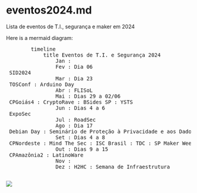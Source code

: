 # eventos2024.md
Lista de eventos de T.I., segurança e maker em 2024


<body>
  Here is a mermaid diagram:
   
  <pre class="mermaid">
        timeline
            title Eventos de T.I. e Segurança 2024
                Jan :
                Fev : Dia 06 <br> SID2024
                Mar : Dia 23 <br> TOSConf : Arduino Day
                Abr : FLISoL
                Mai : Dias 29 a 02/06 <br> CPGoiás4 : CryptoRave : BSides SP : YSTS
                Jun : Dias 4 a 6 <br> ExpoSec
                Jul : RoadSec 
                Ago : Dia 17 <br> Debian Day : Seminário de Proteção à Privacidade e aos Dados Pessoais
                Set : Dias 4 a 8 <br> CPNordeste : Mind The Sec : ISC Brasil : TDC : SP Maker Week
                Out : Dias 9 a 15 <br> CPAmazônia2 : LatinoWare 
                Nov :
                Dez : H2HC : Semana de Infraestrutura 
  </pre>
  <script type="module">
    import mermaid from 'https://cdn.jsdelivr.net/npm/mermaid@10/dist/mermaid.esm.min.mjs';
    mermaid.initialize({ startOnLoad: true });
  </script> 
</body>



[![](https://mermaid.ink/img/pako:eNptVNtu4zYQ_ZWBnhPXku3YEYoCviV2ESeu5WbRIi8TaexwI5EGRbmxg_xLgz4s0Nf2D_RjHZpUtgusYRAiZ87w8MzlNUhVRkEcGFFQLiQ9SOCfESYn6HRhuidpVAkZwbo1bwFBQttKo6y_IETtqAsO8EuFMlOQKrkRusAMS-B_hobXz_U7UGnqvxQUqNOTEWKHS6j4ANVfrAvf5GAeIhlV_33aCg6s_IU_o2xiXNEeYpgIhPYF_Piof4JkPjlxs2cZgpCGtCTjuTvUArVHRR2HWt8lY6biNmMsdkIyjXNIluw41FklmMsEDw4_fLT4q5t5om6aiMJFLKHLQvVcoFEiMiohYb5XrFsqylTBr8mwcQ3b7BuGzvlusyFZij0xEXcyzKlA-YSeazj4Juq9eHH7e2HqfzQ7nMM0aUJHl8CaRD80stg3VSUsUZsDXCtRv5ddZ-ENyhP6-o7RY33YGbXCPfGmeYBV4bdknXj9K_n1sQj-hunLTiWUNi55w7rTEPhcsdm_TGPKeyvwlP1WCjNri7-lydd6vbfqQzK-0BOfYfq8Vn94sVhkg7ASvHChJLirUs7JOSyuPRHPY5QzbIbmax4g7DvThB5ZCptmNnB1Clm_a3Eqy6VWhlyR1n_yTuwxFRmyhQC5RyZcnUybylKhKG1c2tg8uku8jDfM_562vPJx0wPm_1IOvpOsW6UZbMiZVpSKDfG7lla4hZAZrJ9sZ1r15skYRhpLYcW3xxPaU652pEuw5U2aZEpNWfOywGfS8Ino2dG5qz7o2PoJe9_hMyzwWP_LFRM54wIlVrZXhgvG3qDhVvmE2vO9Ukebj_m24h63CV-ufFJvVdO6nbbzva3yfHRoXppgvmdVNWNGVsTps3IEfAVteTpxl7Jl0Gp0exI8usBfMKEjG2fRbOzSyTxtKudyo5EF1ZXhgWCzYwvJFwerBTOlxVHx3DhVj40VnAUF8ZQSGU_LV3vyEJgnKughiPkzow1WuXkIHuQbu2JlVHKQaRDzHXQWVDseasQP3WosgniDecmnO5S_K1U0TpQJo_TCDeTTXD65BPFr8BLE52E_ilphvzvoR_w16A06Z8EhiHnStbr9izYfdS7DficavJ0Fx1PYqDXodUKGXPQu-9Flu919-w-2sdiG?type=png)](https://mermaid.live/edit#pako:eNptVNtu4zYQ_ZWBnhPXku3YEYoCviV2ESeu5WbRIi8TaexwI5EGRbmxg_xLgz4s0Nf2D_RjHZpUtgusYRAiZ87w8MzlNUhVRkEcGFFQLiQ9SOCfESYn6HRhuidpVAkZwbo1bwFBQttKo6y_IETtqAsO8EuFMlOQKrkRusAMS-B_hobXz_U7UGnqvxQUqNOTEWKHS6j4ANVfrAvf5GAeIhlV_33aCg6s_IU_o2xiXNEeYpgIhPYF_Piof4JkPjlxs2cZgpCGtCTjuTvUArVHRR2HWt8lY6biNmMsdkIyjXNIluw41FklmMsEDw4_fLT4q5t5om6aiMJFLKHLQvVcoFEiMiohYb5XrFsqylTBr8mwcQ3b7BuGzvlusyFZij0xEXcyzKlA-YSeazj4Juq9eHH7e2HqfzQ7nMM0aUJHl8CaRD80stg3VSUsUZsDXCtRv5ddZ-ENyhP6-o7RY33YGbXCPfGmeYBV4bdknXj9K_n1sQj-hunLTiWUNi55w7rTEPhcsdm_TGPKeyvwlP1WCjNri7-lydd6vbfqQzK-0BOfYfq8Vn94sVhkg7ASvHChJLirUs7JOSyuPRHPY5QzbIbmax4g7DvThB5ZCptmNnB1Clm_a3Eqy6VWhlyR1n_yTuwxFRmyhQC5RyZcnUybylKhKG1c2tg8uku8jDfM_562vPJx0wPm_1IOvpOsW6UZbMiZVpSKDfG7lla4hZAZrJ9sZ1r15skYRhpLYcW3xxPaU652pEuw5U2aZEpNWfOywGfS8Ino2dG5qz7o2PoJe9_hMyzwWP_LFRM54wIlVrZXhgvG3qDhVvmE2vO9Ukebj_m24h63CV-ufFJvVdO6nbbzva3yfHRoXppgvmdVNWNGVsTps3IEfAVteTpxl7Jl0Gp0exI8usBfMKEjG2fRbOzSyTxtKudyo5EF1ZXhgWCzYwvJFwerBTOlxVHx3DhVj40VnAUF8ZQSGU_LV3vyEJgnKughiPkzow1WuXkIHuQbu2JlVHKQaRDzHXQWVDseasQP3WosgniDecmnO5S_K1U0TpQJo_TCDeTTXD65BPFr8BLE52E_ilphvzvoR_w16A06Z8EhiHnStbr9izYfdS7DficavJ0Fx1PYqDXodUKGXPQu-9Flu919-w-2sdiG)
